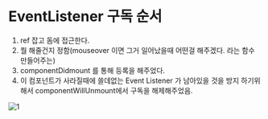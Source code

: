 # EventListener 구독 순서
1. ref 잡고 돔에 접근한다.
2. 뭘 해줄건지 정함(mouseover 이면 그거 일어났을때 어떤걸 해주겠다. 라는 함수 만들어주는)
3. componentDidmount 를 통해 등록을 해주었다.
4. 이 컴포넌트가 사라질때에 쓸데없는 Event Listener 가 남아있을 것을 방지 하기위해서 componentWillUnmount에서 구독을 해제해주었음.


![1](https://user-images.githubusercontent.com/61656046/111874097-ef8e0200-89d6-11eb-8d58-70449b3db317.png)
